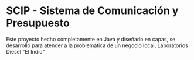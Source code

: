 # SCIP - Sistema de Comunicación y Presupuesto

Este proyecto hecho completamente en Java y diseñado en capas, se desarrolló para atender a la problemática de un negocio local, Laboratorios Diesel "El Indio"
